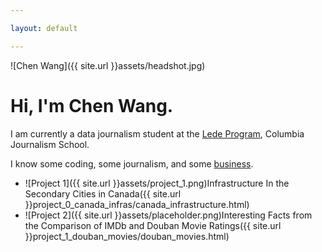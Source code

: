 ```yaml
---

layout: default

---
```

![Chen Wang]({{ site.url }}assets/headshot.jpg)

# Hi, I'm Chen Wang.

I am currently a data journalism student at the [Lede Program](http://ledeprogram.com), Columbia Journalism School.

I know some coding, some journalism, and some [business](http://www.rotman.utoronto.ca/Degrees/MastersPrograms/MBAPrograms/FullTimeMBA). 


* ![Project 1]({{ site.url }}assets/project_1.png)Infrastructure In the Secondary Cities in Canada({{ site.url }}project_0_canada_infras/canada_infrastructure.html)
* ![Project 2]({{ site.url }}assets/placeholder.png)Interesting Facts from the Comparison of IMDb and Douban Movie Ratings({{ site.url }}project_1_douban_movies/douban_movies.html)